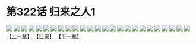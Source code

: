 # 第322话 归来之人1
![](https://s2.baozimh.com/scomic/sanyanxiaotianlu-samanhua/0/321-80kf/1.jpg)
![](https://s2.baozimh.com/scomic/sanyanxiaotianlu-samanhua/0/321-80kf/2.jpg)
![](https://s2.baozimh.com/scomic/sanyanxiaotianlu-samanhua/0/321-80kf/3.jpg)
![](https://s2.baozimh.com/scomic/sanyanxiaotianlu-samanhua/0/321-80kf/4.jpg)
![](https://s2.baozimh.com/scomic/sanyanxiaotianlu-samanhua/0/321-80kf/5.jpg)
![](https://s2.baozimh.com/scomic/sanyanxiaotianlu-samanhua/0/321-80kf/6.jpg)
![](https://s2.baozimh.com/scomic/sanyanxiaotianlu-samanhua/0/321-80kf/7.jpg)
![](https://s2.baozimh.com/scomic/sanyanxiaotianlu-samanhua/0/321-80kf/8.jpg)
![](https://s2.baozimh.com/scomic/sanyanxiaotianlu-samanhua/0/321-80kf/9.jpg)
![](https://s2.baozimh.com/scomic/sanyanxiaotianlu-samanhua/0/321-80kf/10.jpg)
![](https://s2.baozimh.com/scomic/sanyanxiaotianlu-samanhua/0/321-80kf/11.jpg)
![](https://s2.baozimh.com/scomic/sanyanxiaotianlu-samanhua/0/321-80kf/12.jpg)
![](https://s2.baozimh.com/scomic/sanyanxiaotianlu-samanhua/0/321-80kf/13.jpg)
![](https://s2.baozimh.com/scomic/sanyanxiaotianlu-samanhua/0/321-80kf/14.jpg)
![](https://s2.baozimh.com/scomic/sanyanxiaotianlu-samanhua/0/321-80kf/15.jpg)
![](https://s2.baozimh.com/scomic/sanyanxiaotianlu-samanhua/0/321-80kf/16.jpg)
![](https://s2.baozimh.com/scomic/sanyanxiaotianlu-samanhua/0/321-80kf/17.jpg)
![](https://s2.baozimh.com/scomic/sanyanxiaotianlu-samanhua/0/321-80kf/18.jpg)
![](https://s2.baozimh.com/scomic/sanyanxiaotianlu-samanhua/0/321-80kf/19.jpg)
![](https://s2.baozimh.com/scomic/sanyanxiaotianlu-samanhua/0/321-80kf/20.jpg)
![](https://s2.baozimh.com/scomic/sanyanxiaotianlu-samanhua/0/321-80kf/21.jpg)
![](https://s2.baozimh.com/scomic/sanyanxiaotianlu-samanhua/0/321-80kf/22.jpg)
![](https://s2.baozimh.com/scomic/sanyanxiaotianlu-samanhua/0/321-80kf/23.jpg)
![](https://s2.baozimh.com/scomic/sanyanxiaotianlu-samanhua/0/321-80kf/24.jpg)
![](https://s2.baozimh.com/scomic/sanyanxiaotianlu-samanhua/0/321-80kf/25.jpg)
[【上一章】](./321.md)
[【目录】](./README.md)
[【下一章】](./323.md)
